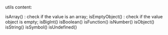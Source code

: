 utils content:

isArray() : check if the value is an array;
isEmptyObject() : check if the value object is empty;
isBigInt()
isBoolean()
isFunction()
isNumber()
isObject()
isString()
isSymbol()
isUndefined()
